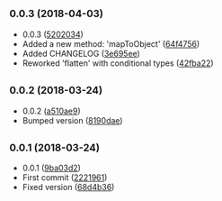 ## <small>0.0.3 (2018-04-03)</small>

* 0.0.3 ([5202034](https://github.com/wessberg/arrayutil/commit/5202034))
* Added a new method: 'mapToObject' ([64f4756](https://github.com/wessberg/arrayutil/commit/64f4756))
* Added CHANGELOG ([3e695ee](https://github.com/wessberg/arrayutil/commit/3e695ee))
* Reworked 'flatten' with conditional types ([42fba22](https://github.com/wessberg/arrayutil/commit/42fba22))



## <small>0.0.2 (2018-03-24)</small>

* 0.0.2 ([a510ae9](https://github.com/wessberg/arrayutil/commit/a510ae9))
* Bumped version ([8190dae](https://github.com/wessberg/arrayutil/commit/8190dae))



## <small>0.0.1 (2018-03-24)</small>

* 0.0.1 ([9ba03d2](https://github.com/wessberg/arrayutil/commit/9ba03d2))
* First commit ([2221961](https://github.com/wessberg/arrayutil/commit/2221961))
* Fixed version ([68d4b36](https://github.com/wessberg/arrayutil/commit/68d4b36))



